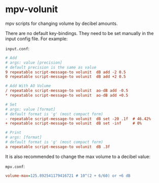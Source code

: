 # mpv-volunit
mpv scripts for changing volume by decibel amounts.

There are no default key-bindings. They need to be set manually in the input config file. For example:

`input.conf`:
```ini
# Add
# args: value [precision]
# default precision is the same as value
9 repeatable script-message-to volunit  dB add -2 0.5
0 repeatable script-message-to volunit  dB add +2 0.5

# Add With AO Volume
/ repeatable script-message-to volunit  ao-dB add -0.5
* repeatable script-message-to volunit  ao-dB add +0.5

# Set
# args: value [format]
# default format is 'g' (most compact form)
- repeatable script-message-to volunit  dB set -20 .1f  # 46.42%
+ repeatable script-message-to volunit  dB set -inf     # 0%

# Print 
# args: [format]
# default format is 'g' (most compact form)
a repeatable script-message-to volunit  dB .3f
```

It is also recommended to change the max volume to a decibel value:

`mpv.conf`:
```ini
volume-max=125.892541179416721 # 10^(2 + 6/60) or +6 dB
```
